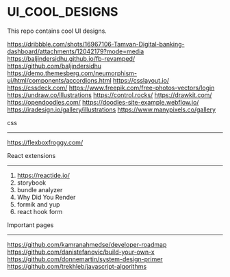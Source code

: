 # UI_COOL_DESIGNS
This repo contains cool UI designs.

https://dribbble.com/shots/16967106-Tamvan-Digital-banking-dashboard/attachments/12042179?mode=media
https://baljindersidhu.github.io/fb-revamped/
https://github.com/baljindersidhu
https://demo.themesberg.com/neumorphism-ui/html/components/accordions.html
https://csslayout.io/
https://cssdeck.com/
https://www.freepik.com/free-photos-vectors/login
https://undraw.co/illustrations
https://control.rocks/
https://drawkit.com/
https://opendoodles.com/
https://doodles-site-example.webflow.io/
https://iradesign.io/gallery/illustrations
https://www.manypixels.co/gallery


css
_____________
https://flexboxfroggy.com/


React extensions
__________________
1) https://reactide.io/
2) storybook
3) bundle analyzer
4) Why Did You Render
5) formik and yup
6) react hook form


Important pages
___________________
https://github.com/kamranahmedse/developer-roadmap
https://github.com/danistefanovic/build-your-own-x
https://github.com/donnemartin/system-design-primer
https://github.com/trekhleb/javascript-algorithms
